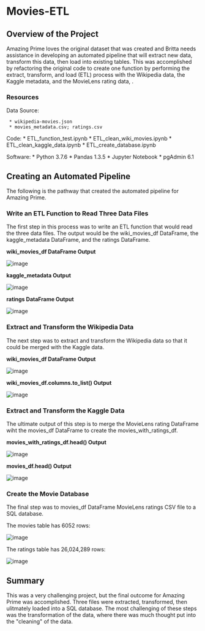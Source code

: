 # Movies-ETL

## Overview of the Project
Amazing Prime loves the original dataset that was created and Britta needs assistance in developing an automated pipeline that will extract new data, transform this data, then load into existing tables.  This was accomplished by refactoring the original code to create one function by performing the extract, transform, and load (ETL) process with the Wikipedia data, the Kaggle metadata, and the MovieLens rating data, .

### Resources

Data Source:

     * wikipedia-movies.json
     * movies_metadata.csv; ratings.csv

Code: 
     * ETL_function_test.ipynb
     * ETL_clean_wiki_movies.ipynb
     * ETL_clean_kaggle_data.ipynb
     * ETL_create_database.ipynb

Software: 
     * Python 3.7.6
     * Pandas 1.3.5
     * Jupyter Notebook
     * pgAdmin 6.1

## Creating an Automated Pipeline

The following is the pathway that created the automated pipeline for Amazing Prime.

### Write an ETL Function to Read Three Data Files

The first step in this process was to write an ETL function that would read the three data files.  The output would be the wiki_movies_df DataFrame, the kaggle_metadata DataFrame, and the ratings DataFrame.

**wiki_movies_df DataFrame Output**

![image](https://user-images.githubusercontent.com/94148420/154396076-81c272e6-0d39-4f40-9277-48fb7b5526d0.png)

**kaggle_metadata Output**

![image](https://user-images.githubusercontent.com/94148420/154396216-36e64987-099a-4a0e-9c1d-7d5183831e8d.png)

**ratings DataFrame Output**

![image](https://user-images.githubusercontent.com/94148420/154396735-b61c89c9-645b-46f4-a052-6c0f42011d1f.png)

### Extract and Transform the Wikipedia Data

The next step was to extract and transform the Wikipedia data so that it could be merged with the Kaggle data.

**wiki_movies_df DataFrame Output**

![image](https://user-images.githubusercontent.com/94148420/154397821-c57c6edb-9e33-4d6b-b590-725b3922b2dd.png)

**wiki_movies_df.columns.to_list() Output**

![image](https://user-images.githubusercontent.com/94148420/154397934-4f11d937-1422-4b7b-a4e1-a6298c88d3ff.png)

### Extract and Transform the Kaggle Data

The ultimate output of this step is to merge the MovieLens rating DataFrame wiht the movies_df DataFrame to create the movies_with_ratings_df.

**movies_with_ratings_df.head() Output**

![image](https://user-images.githubusercontent.com/94148420/154398472-54b5eb9d-21f1-408c-a8e9-026ffdc64ddd.png)

**movies_df.head() Output**

![image](https://user-images.githubusercontent.com/94148420/154398589-6b0de1c5-3614-4b1c-b259-28ee54c1250b.png)

### Create the Movie Database

The final step was to movies_df DataFrame MovieLens ratings CSV file to a SQL database.

The movies table has 6052 rows:

![image](https://user-images.githubusercontent.com/94148420/154398931-733f6077-3f1a-4e40-8196-dc2f4514c989.png)

The ratings table has 26,024,289 rows:

![image](https://user-images.githubusercontent.com/94148420/154399048-b1b3b8a7-7ed4-4760-bf3e-0293d47ea484.png)


## Summary

This was a very challenging project, but the final outcome for Amazing Prime was accomplished.  Three files were extracted, transformed, then ulitmately loaded into a SQL database.  The most challenging of these steps was the transformation of the data, where there was much thought put into the "cleaning" of the data.
